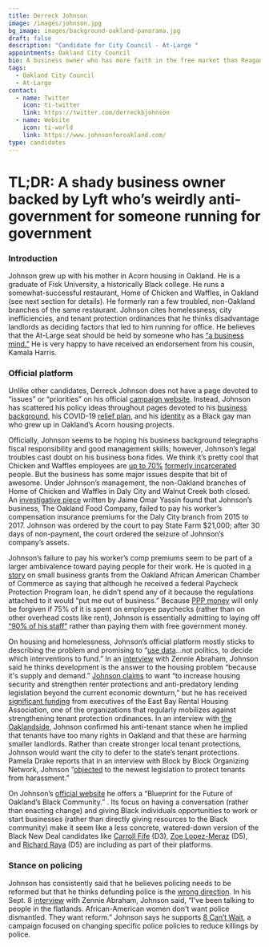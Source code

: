 ```yaml
---
title: Derreck Johnson
image: /images/johnson.jpg
bg_image: images/background-oakland-panorama.jpg
draft: false
description: "Candidate for City Council - At-Large "
appointments: Oakland City Council
bio: A business owner who has more faith in the free market than Reagan did
tags:
  - Oakland City Council
  - At-Large
contact:
  - name: Twitter
    icon: ti-twitter
    link: https://twitter.com/derreckbjohnson
  - name: Website
    icon: ti-world
    link: https://www.johnsonforoakland.com/
type: candidates
---
```

# TL;DR: A shady business owner backed by Lyft who’s weirdly anti-government for someone running for government

### Introduction

Johnson grew up with his mother in Acorn housing in Oakland. He is a graduate of Fisk University, a historically Black college. He runs a somewhat-successful restaurant, Home of Chicken and Waffles, in Oakland (see next section for details). He formerly ran a few troubled, non-Oakland branches of the same restaurant. Johnson cites homelessness, city inefficiencies, and tenant protection ordinances that he thinks disadvantage landlords as deciding factors that led to him running for office. He believes that the At-Large seat should be held by someone who has [“a business mind.”](https://www.youtube.com/watch?v=OwaKNwXy5x8) He is very happy to have received an endorsement from his cousin, Kamala Harris.

### Official platform

Unlike other candidates, Derreck Johnson does not have a page devoted to “issues” or “priorities” on his official [campaign website](https://www.johnsonforoakland.com/). Instead, Johnson has scattered his policy ideas throughout pages devoted to his [business background](https://www.johnsonforoakland.com/about), his COVID-19 [relief plan](https://www.johnsonforoakland.com/recovery_plan), and his [identity](https://www.johnsonforoakland.com/blueprint) as a Black gay man who grew up in Oakland’s Acorn housing projects.

Officially, Johnson seems to be hoping his business background telegraphs fiscal responsibility and good management skills; however, Johnson’s legal troubles cast doubt on his business bona fides. We think it’s pretty cool that Chicken and Waffles employees are [up to 70%](https://www.johnsonforoakland.com/about) [formerly incarcerated](https://jailstojobs.org/home-of-chicken-waffles-derreck-johnson-creates-recipe-for-success/) people. But the business has some major issues despite that bit of awesome. Under Johnson’s management, the non-Oakland branches of Home of Chicken and Waffles in Daly City and Walnut Creek both closed. An [investigative piece](https://www.patreon.com/posts/council-derreck-40595481) written by Jaime Omar Yassin found that Johnson’s business, The Oakland Food Company, failed to pay his worker’s compensation insurance premiums for the Daly City branch from 2015 to 2017. Johnson was ordered by the court to pay State Farm $21,000; after 30 days of non-payment, the court ordered the seizure of Johnson’s company’s assets.

Johnson’s failure to pay his worker’s comp premiums seem to be part of a larger ambivalence toward paying people for their work. He is quoted in [a story](https://abc7news.com/small-businesses-business-grant-african-american/6201659/) on small business grants from the Oakland African American Chamber of Commerce as saying that although he received a federal Paycheck Protection Program loan, he didn’t spend any of it because the regulations attached to it would “put me out of business.” Because [PPP money](https://www.cnbc.com/2020/04/24/expert-advice-on-how-small-businesses-should-use-ppp-loans.html) will only be forgiven if 75% of it is spent on employee paychecks (rather than on other overhead costs like rent), Johnson is essentially admitting to laying off [“90% of his staff”](https://abc7news.com/small-businesses-business-grant-african-american/6201659/) rather than paying them with free government money.

On housing and homelessness, Johnson’s official platform mostly sticks to describing the problem and promising to “[use data](https://www.johnsonforoakland.com/recovery_plan)...not politics, to decide which interventions to fund.” In an [interview](https://www.youtube.com/watch?v=OwaKNwXy5x8) with Zennie Abraham, Johnson said he thinks development is the answer to the housing problem “because it's supply and demand.” [Johnson claims](https://www.johnsonforoakland.com/blueprint) to want “to increase housing security and strengthen renter protections and anti-predatory lending legislation beyond the current economic downturn,” but he has received [significant funding](https://www.patreon.com/posts/at-large-council-40894063) from executives of the East Bay Rental Housing Association, one of the organizations that regularly mobilizes against strengthening tenant protection ordinances. In an interview with [the Oaklandside](https://oaklandside.org/2020/09/25/theres-one-at-large-seat-on-oaklands-city-council-three-very-different-candidates-are-running-for-it/), Johnson confirmed his anti-tenant stance when he implied that tenants have too many rights in Oakland and that these are harming smaller landlords. Rather than create stronger local tenant protections, Johnson would want the city to defer to the state’s tenant protections. Pamela Drake reports that in an interview with Block by Block Organizing Network, Johnson “[objected](https://draketalkoakland.com/2020/08/27/1126/) to the newest legislation to protect tenants from harassment.”

On Johnson’s [official website](https://www.johnsonforoakland.com/blueprint) he offers a “Blueprint for the Future of Oakland’s Black Community.” . Its focus on having a conversation (rather than enacting change) and giving Black individuals opportunities to work or start businesses (rather than directly giving resources to the Black community) make it seem like a less concrete, watered-down version of the Black New Deal candidates like [Carroll Fife](https://www.oakmtg.club/candidates/carroll-fife/) (D3), [Zoe Lopez-Meraz](https://www.oakmtg.club/candidates/zoe-lopez-meraz/) (D5), and [Richard Raya](https://www.oakmtg.club/candidates/richard-santos-raya/) (D5) are including as part of their platforms.

### Stance on policing

Johnson has consistently said that he believes policing needs to be reformed but that he thinks defunding police is the [wrong direction](https://www.sfchronicle.com/bayarea/article/How-the-debate-about-police-reform-could-remake-15447760.php). In his Sept. 8 [interview](https://www.sfchronicle.com/bayarea/article/How-the-debate-about-police-reform-could-remake-15447760.php) with Zennie Abraham, Johnson said, “I've been talking to people in the flatlands. African-American women don't want police dismantled. They want reform.” Johnson says he supports [8 Can’t Wait](https://8cantwait.org/), a campaign focused on changing specific police policies to reduce killings by police.